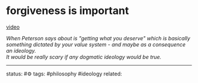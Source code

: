 # forgiveness is important

[video](https://youtube.com/shorts/BAYvZoyC93g?feature=share)

*When Peterson says about is "getting what you deserve" which is basically something dictated by your value system - and maybe as a consequence an ideology.  
It would be really scary if any dogmatic ideology would be true.*



---
status: #⚙️ 
tags: #philosophy #ideology 
related: 

